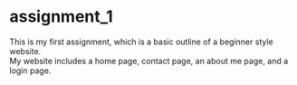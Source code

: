 ﻿# assignment_1

This is my first assignment, which is a basic outline of a beginner style website. <br>
My website includes a home page, contact page, an about me page, and a login page.
